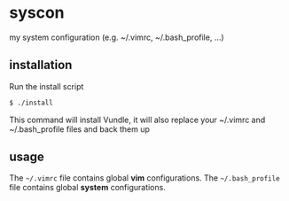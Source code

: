 # syscon

my system configuration (e.g. ~/.vimrc, ~/.bash_profile, ...)

## installation

Run the install script

```sh
$ ./install
```

This command will install Vundle, it will also replace your ~/.vimrc and
~/.bash_profile files and back them up


## usage

The `~/.vimrc` file contains global **vim** configurations.
The `~/.bash_profile` file contains global **system** configurations.
